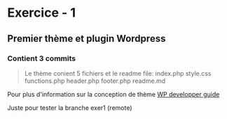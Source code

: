 # Exercice - 1
## Premier thème et plugin  Wordpress
### Contient 3 commits

> Le thème conient 5 fichiers et le readme file:
index.php
style.css
functions.php
header.php
footer.php
readme.md

Pour plus d'information sur la conception de thème
[WP developper guide](https://developper.wordpress.org/theme)

Juste pour tester la branche exer1 (remote)